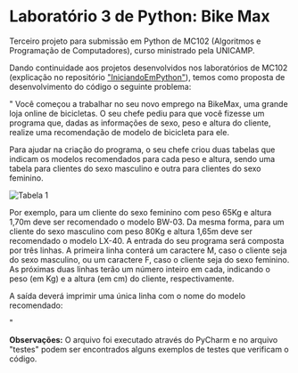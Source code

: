 # Laboratório 3 de Python: Bike Max
Terceiro projeto para submissão em Python de MC102 (Algoritmos e Programação de Computadores), curso ministrado pela UNICAMP.

Dando continuidade aos projetos desenvolvidos nos laboratórios de MC102 (explicação no repositório ["IniciandoEmPython"](https://github.com/laratoledom/IniciandoEmPython/blob/main/README.md)), temos como proposta de desenvolvimento do código o seguinte problema:

" Você começou a trabalhar no seu novo emprego na BikeMax, uma grande loja online de bicicletas. O seu chefe pediu para que você fizesse um programa que, dadas as informações de sexo, peso e altura do cliente, realize uma recomendação de modelo de bicicleta para ele.

Para ajudar na criação do programa, o seu chefe criou duas tabelas que indicam os modelos recomendados para cada peso e altura, sendo uma tabela para clientes do sexo masculino e outra para clientes do sexo feminino.

![Tabela 1](https://media.discordapp.net/attachments/1004187806345740310/1004188048197689464/Imagem1.png)


Por exemplo, para um cliente do sexo feminino com peso 65Kg e altura 1,70m deve ser recomendado o modelo BW-03. Da mesma forma, para um cliente do sexo masculino com peso 80Kg e altura 1,65m deve ser recomendado o modelo LX-40.
A entrada do seu programa será composta por três linhas. A primeira linha conterá um caractere M, caso o cliente seja do sexo masculino, ou um caractere F, caso o cliente seja do sexo feminino. As próximas duas linhas terão um número inteiro em cada, indicando o peso (em Kg) e a altura (em cm) do cliente, respectivamente.

<Sexo>
<Peso>
<Altura>

A saída deverá imprimir uma única linha com o nome do modelo recomendado:

<Modelo Recomendado>                                                    "

**Observações:**
O arquivo foi executado através do PyCharm e no arquivo "testes" podem ser encontrados alguns exemplos de testes que verificam o código.

